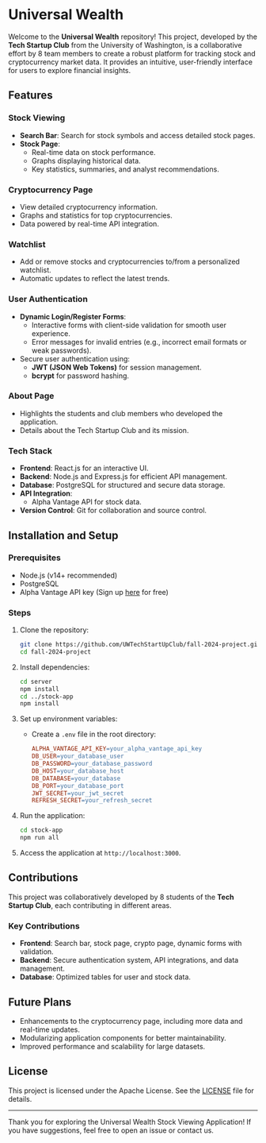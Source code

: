 # Universal Wealth

Welcome to the **Universal Wealth** repository! This project, developed by the **Tech Startup Club** from the University of Washington, is a collaborative effort by 8 team members to create a robust platform for tracking stock and cryptocurrency market data. It provides an intuitive, user-friendly interface for users to explore financial insights.

## Features

### Stock Viewing
- **Search Bar**: Search for stock symbols and access detailed stock pages.
- **Stock Page**:
  - Real-time data on stock performance.
  - Graphs displaying historical data.
  - Key statistics, summaries, and analyst recommendations.

### Cryptocurrency Page
- View detailed cryptocurrency information.
- Graphs and statistics for top cryptocurrencies.
- Data powered by real-time API integration.

### Watchlist
- Add or remove stocks and cryptocurrencies to/from a personalized watchlist.
- Automatic updates to reflect the latest trends.

### User Authentication
- **Dynamic Login/Register Forms**:
  - Interactive forms with client-side validation for smooth user experience.
  - Error messages for invalid entries (e.g., incorrect email formats or weak passwords).
- Secure user authentication using:
  - **JWT (JSON Web Tokens)** for session management.
  - **bcrypt** for password hashing.

### About Page
- Highlights the students and club members who developed the application.
- Details about the Tech Startup Club and its mission.

### Tech Stack
- **Frontend**: React.js for an interactive UI.
- **Backend**: Node.js and Express.js for efficient API management.
- **Database**: PostgreSQL for structured and secure data storage.
- **API Integration**:
  - Alpha Vantage API for stock data.
- **Version Control**: Git for collaboration and source control.

## Installation and Setup

### Prerequisites
- Node.js (v14+ recommended)
- PostgreSQL
- Alpha Vantage API key (Sign up [here](https://www.alphavantage.co/support/#api-key) for free)

### Steps
1. Clone the repository:
    ```bash
    git clone https://github.com/UWTechStartUpClub/fall-2024-project.git
    cd fall-2024-project
    ```

2. Install dependencies:
    ```bash
    cd server
    npm install
    cd ../stock-app
    npm install
    ```

3. Set up environment variables:
    - Create a `.env` file in the root directory:
        ```makefile
        ALPHA_VANTAGE_API_KEY=your_alpha_vantage_api_key
        DB_USER=your_database_user
        DB_PASSWORD=your_database_password
        DB_HOST=your_database_host
        DB_DATABASE=your_database
        DB_PORT=your_database_port
        JWT_SECRET=your_jwt_secret
        REFRESH_SECRET=your_refresh_secret
        ```

4. Run the application:
    ```bash
    cd stock-app
    npm run all
    ```

5. Access the application at `http://localhost:3000`.

## Contributions

This project was collaboratively developed by 8 students of the **Tech Startup Club**, each contributing in different areas.

### Key Contributions

- **Frontend**: Search bar, stock page, crypto page, dynamic forms with validation.
- **Backend**: Secure authentication system, API integrations, and data management.
- **Database**: Optimized tables for user and stock data.

## Future Plans

- Enhancements to the cryptocurrency page, including more data and real-time updates.
- Modularizing application components for better maintainability.
- Improved performance and scalability for large datasets.

## License

This project is licensed under the Apache License. See the [LICENSE](LICENSE) file for details.

---

Thank you for exploring the Universal Wealth Stock Viewing Application! If you have suggestions, feel free to open an issue or contact us.
